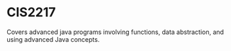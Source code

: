 # CIS2217
Covers advanced java programs involving functions, data abstraction, and using advanced Java concepts.
